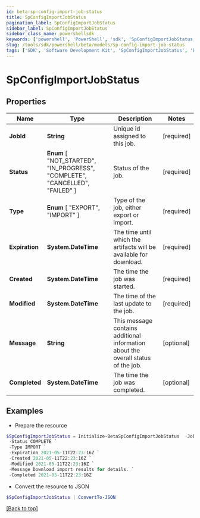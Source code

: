 ```yaml
---
id: beta-sp-config-import-job-status
title: SpConfigImportJobStatus
pagination_label: SpConfigImportJobStatus
sidebar_label: SpConfigImportJobStatus
sidebar_class_name: powershellsdk
keywords: ['powershell', 'PowerShell', 'sdk', 'SpConfigImportJobStatus', 'BetaSpConfigImportJobStatus'] 
slug: /tools/sdk/powershell/beta/models/sp-config-import-job-status
tags: ['SDK', 'Software Development Kit', 'SpConfigImportJobStatus', 'BetaSpConfigImportJobStatus']
---
```



# SpConfigImportJobStatus

## Properties

Name | Type | Description | Notes
------------ | ------------- | ------------- | -------------
**JobId** | **String** | Unique id assigned to this job. | [required]
**Status** |  **Enum** [  "NOT_STARTED",    "IN_PROGRESS",    "COMPLETE",    "CANCELLED",    "FAILED" ] | Status of the job. | [required]
**Type** |  **Enum** [  "EXPORT",    "IMPORT" ] | Type of the job, either export or import. | [required]
**Expiration** | **System.DateTime** | The time until which the artifacts will be available for download. | [required]
**Created** | **System.DateTime** | The time the job was started. | [required]
**Modified** | **System.DateTime** | The time of the last update to the job. | [required]
**Message** | **String** | This message contains additional information about the overall status of the job. | [optional] 
**Completed** | **System.DateTime** | The time the job was completed. | [optional] 

## Examples

- Prepare the resource
```powershell
$SpConfigImportJobStatus = Initialize-BetaSpConfigImportJobStatus  -JobId 3469b87d-48ca-439a-868f-2160001da8c1 `
 -Status COMPLETE `
 -Type IMPORT `
 -Expiration 2021-05-11T22:23:16Z `
 -Created 2021-05-11T22:23:16Z `
 -Modified 2021-05-11T22:23:16Z `
 -Message Download import results for details. `
 -Completed 2021-05-11T22:23:16Z
```

- Convert the resource to JSON
```powershell
$SpConfigImportJobStatus | ConvertTo-JSON
```


[[Back to top]](#) 

